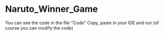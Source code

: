 # Naruto_Winner_Game
You can see the code in the file "Code"
Copy, paste in your IDE and run  (of course you can modify the code)
